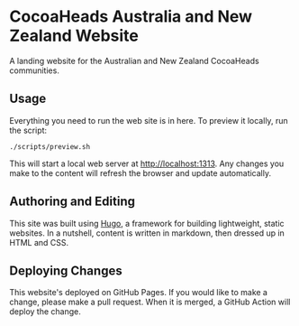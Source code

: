 # CocoaHeads Australia and New Zealand Website

A landing website for the Australian and New Zealand CocoaHeads communities.

## Usage

Everything you need to run the web site is in here. To preview it locally, run the script:

	./scripts/preview.sh

This will start a local web server at <http://localhost:1313>. Any changes you make to the content will refresh the browser and update automatically.

## Authoring and Editing

This site was built using [Hugo](https://gohugo.io), a framework for building lightweight, static websites. In a nutshell, content is written in markdown, then dressed up in HTML and CSS.

## Deploying Changes

This website's deployed on GitHub Pages. If you would like to make a change, please make a pull request. When it is merged, a GitHub Action will deploy the change.